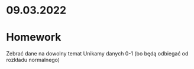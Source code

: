 # 09.03.2022

# Homework

Zebrać dane na dowolny temat
Unikamy danych 0-1 (bo będą odbiegać od rozkładu normalnego)
